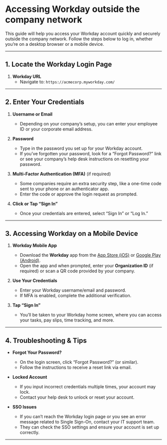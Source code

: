 # Accessing Workday outside the company network

This guide will help you access your Workday account quickly and securely outside the company network. Follow the steps below to log in, whether you’re on a desktop browser or a mobile device.

---

## 1. Locate the Workday Login Page

1. **Workday URL**  
   - Navigate to: `https://acmecorp.myworkday.com/`

---

## 2. Enter Your Credentials

1. **Username or Email**  
   - Depending on your company’s setup, you can enter your employee ID or your corporate email address.

2. **Password**  
   - Type in the password you set up for your Workday account.  
   - If you’ve forgotten your password, look for a “Forgot Password?” link or see your company’s help desk instructions on resetting your password.

3. **Multi-Factor Authentication (MFA)** (if required)  
   - Some companies require an extra security step, like a one-time code sent to your phone or an authenticator app.  
   - Enter the code or approve the login request as prompted.

4. **Click or Tap “Sign In”**  
   - Once your credentials are entered, select “Sign In” or “Log In.”

---

## 3. Accessing Workday on a Mobile Device

1. **Workday Mobile App**  
   - Download the **Workday** app from the [App Store (iOS)](https://www.apple.com/app-store/) or [Google Play (Android)](https://play.google.com/store).  
   - Open the app and when prompted, enter your **Organization ID** (if required) or scan a QR code provided by your company.

2. **Use Your Credentials**  
   - Enter your Workday username/email and password.  
   - If MFA is enabled, complete the additional verification.

3. **Tap “Sign In”**  
   - You’ll be taken to your Workday home screen, where you can access your tasks, pay slips, time tracking, and more.

---

## 4. Troubleshooting & Tips

- **Forgot Your Password?**  
  - On the login screen, click “Forgot Password?” (or similar).  
  - Follow the instructions to receive a reset link via email.

- **Locked Account**  
  - If you input incorrect credentials multiple times, your account may lock.  
  - Contact your help desk to unlock or reset your account.

- **SSO Issues**  
  - If you can’t reach the Workday login page or you see an error message related to Single Sign-On, contact your IT support team.  
  - They can check the SSO settings and ensure your account is set up correctly.

---
